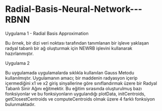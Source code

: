 # Radial-Basis-Neural-Network---RBNN

Uygulama 1 - Radial Basis Approximation

Bu örnek, bir dizi veri noktası tarafından tanımlanan bir işleve yaklaşan radyal tabanlı bir ağ oluşturmak için NEWRB işlevini kullanarak hazırlanmıştır.

Uygulama 2 

Bu uygulamada uygulamalarda sıklıkla kullanılan Gauss Metodu kullanılmıştır.
Uygulamanın amacı; bir maddenin radyasyon içerip içermediğini x1 ve x2 giriş sinyallerine göre sınıflandırmak üzere bir Radyal Tabanlı Sinir Ağını eğitmektir. Bu eğitim sırasında oluşturulmuş bazı fonksiyonlar ve bu fonksiyonların uygulandığı plotData, initCentroids, getClosestCentroids ve computeCentroids olmak üzere 4 farklı fonksiyon bulunmaktadır. 